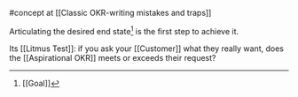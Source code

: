#concept at [[Classic OKR-writing mistakes and traps]]

Articulating the desired end state[^1] is the first step to achieve it.

Its [[Litmus Test]]: if you ask your [[Customer]] what they really want, does the [[Aspirational OKR]] meets or exceeds their request?

[^1]: [[Goal]]
